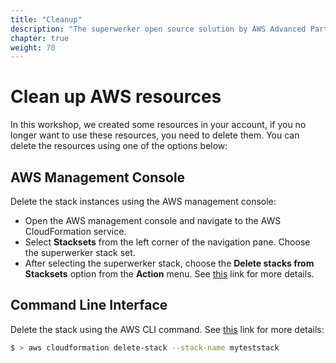 ```yaml
---
title: "Cleanup"
description: "The superwerker open source solution by AWS Advanced Partners kreuzwerker and superluminar automates the setup of an AWS Cloud environment with prescriptive best practices. It enables startups and SMBs to focus on their core business - by saving setup and maintenance time and money."
chapter: true
weight: 70
---
```


# Clean up AWS resources

In this workshop, we created some resources in your account, if you no longer want to use these resources, you need to delete them. You can delete the resources using one of the options below:

## AWS Management Console

Delete the stack instances using the AWS management console:

- Open the AWS management console and navigate to the AWS CloudFormation service.
- Select **Stacksets** from the left corner of the navigation pane. Choose the superwerker stack set.
- After selecting the superwerker stack, choose the **Delete stacks from Stacksets** option from the **Action** menu. See [this](https://docs.aws.amazon.com/AWSCloudFormation/latest/UserGuide/stackinstances-delete.html#stackinstances-delete-console) link for more details.

## Command Line Interface

Delete the stack using the AWS CLI command. See [this](https://docs.aws.amazon.com/AWSCloudFormation/latest/UserGuide/stackinstances-delete.html#stackinstances-delete-cli) link for more details:

```bash
$ > aws cloudformation delete-stack --stack-name myteststack
```
